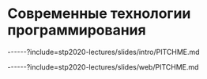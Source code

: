 # Современные технологии программирования

------?include=stp2020-lectures/slides/intro/PITCHME.md

------?include=stp2020-lectures/slides/web/PITCHME.md
